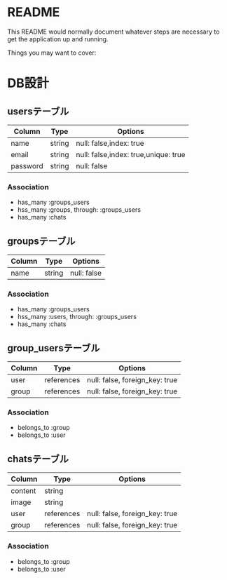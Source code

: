 # README

This README would normally document whatever steps are necessary to get the
application up and running.

Things you may want to cover:

# DB設計
## usersテーブル

|Column|Type|Options|
|------|----|-------|
|name|string|null: false,index: true|
|email|string|null: false,index: true,unique: true|
|password|string|null: false|

### Association
- has_many :groups_users
- hss_many :groups, through: :groups_users
- has_many :chats

## groupsテーブル

|Column|Type|Options|
|------|----|-------|
|name|string|null: false|

### Association
- has_many :groups_users
- hss_many :users, through: :groups_users
- has_many :chats

## group_usersテーブル

|Column|Type|Options|
|------|----|-------|
|user|references|null: false, foreign_key: true|
|group|references|null: false, foreign_key: true|

### Association
- belongs_to :group
- belongs_to :user

## chatsテーブル

|Column|Type|Options|
|------|----|-------|
|content|string||
|image|string||
|user|references|null: false, foreign_key: true|
|group|references|null: false, foreign_key: true|

### Association
- belongs_to :group
- belongs_to :user

